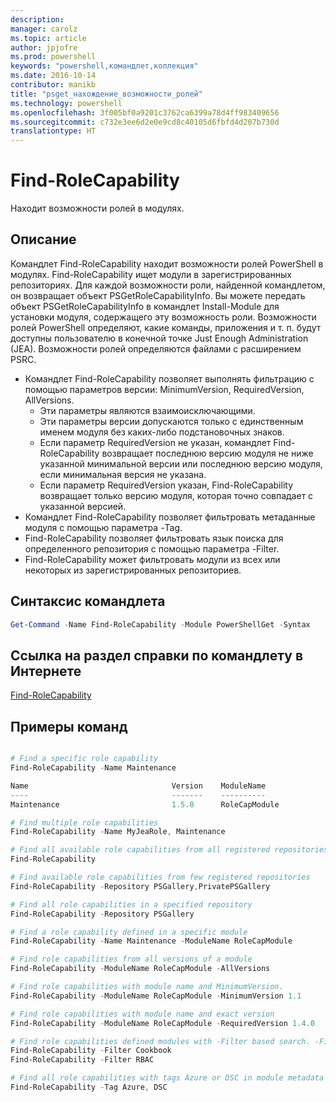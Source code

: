 ```yaml
---
description: 
manager: carolz
ms.topic: article
author: jpjofre
ms.prod: powershell
keywords: "powershell,командлет,коллекция"
ms.date: 2016-10-14
contributor: manikb
title: "psget_нахождение_возможности_ролей"
ms.technology: powershell
ms.openlocfilehash: 3f005bf0a9201c3762ca6399a78d4ff983409656
ms.sourcegitcommit: c732e3ee6d2e0e9cd8c40105d6fbfd4d207b730d
translationtype: HT
---
```

# <a name="find-rolecapability"></a>Find-RoleCapability

Находит возможности ролей в модулях.

## <a name="description"></a>Описание
Командлет Find-RoleCapability находит возможности ролей PowerShell в модулях. Find-RoleCapability ищет модули в зарегистрированных репозиториях. Для каждой возможности роли, найденной командлетом, он возвращает объект PSGetRoleCapabilityInfo. Вы можете передать объект PSGetRoleCapabilityInfo в командлет Install-Module для установки модуля, содержащего эту возможность роли.
Возможности ролей PowerShell определяют, какие команды, приложения и т. п. будут доступны пользователю в конечной точке Just Enough Administration (JEA). Возможности ролей определяются файлами с расширением PSRC.

- Командлет Find-RoleCapability позволяет выполнять фильтрацию с помощью параметров версии: MinimumVersion, RequiredVersion, AllVersions.
  - Эти параметры являются взаимоисключающими.
  - Эти параметры версии допускаются только с единственным именем модуля без каких-либо подстановочных знаков.
  - Если параметр RequiredVersion не указан, командлет Find-RoleCapability возвращает последнюю версию модуля не ниже указанной минимальной версии или последнюю версию модуля, если минимальная версия не указана.
  - Если параметр RequiredVersion указан, Find-RoleCapability возвращает только версию модуля, которая точно совпадает с указанной версией.
- Командлет Find-RoleCapability позволяет фильтровать метаданные модуля с помощью параметра -Tag.
- Find-RoleCapability позволяет фильтровать язык поиска для определенного репозитория с помощью параметра -Filter.
- Find-RoleCapability может фильтровать модули из всех или некоторых из зарегистрированных репозиториев.

## <a name="cmdlet-syntax"></a>Синтаксис командлета
```powershell
Get-Command -Name Find-RoleCapability -Module PowerShellGet -Syntax
```

## <a name="cmdlet-online-help-reference"></a>Ссылка на раздел справки по командлету в Интернете

[Find-RoleCapability](http://go.microsoft.com/fwlink/?LinkId=718029)

## <a name="example-commands"></a>Примеры команд
```powershell

# Find a specific role capability
Find-RoleCapability -Name Maintenance

Name                                Version    ModuleName                          Repository
----                                -------    ----------                          ----------
Maintenance                         1.5.0      RoleCapModule                       PrivatePSGallery

# Find multiple role capabilities
Find-RoleCapability -Name MyJeaRole, Maintenance

# Find all available role capabilities from all registered repositories
Find-RoleCapability

# Find available role capabilities from few registered repositories
Find-RoleCapability -Repository PSGallery,PrivatePSGallery

# Find all role capabilities in a specified repository
Find-RoleCapability -Repository PSGallery

# Find a role capability defined in a specific module
Find-RoleCapability -Name Maintenance -ModuleName RoleCapModule

# Find role capabilities from all versions of a module
Find-RoleCapability -ModuleName RoleCapModule -AllVersions

# Find role capabilities with module name and MinimumVersion.
Find-RoleCapability -ModuleName RoleCapModule -MinimumVersion 1.1

# Find role capabilities with module name and exact version
Find-RoleCapability -ModuleName RoleCapModule -RequiredVersion 1.4.0

# Find role capabilities defined modules with -Filter based search. -Filter searches in description and module names
Find-RoleCapability -Filter Cookbook
Find-RoleCapability -Filter RBAC

# Find all role capabilities with tags Azure or DSC in module metadata
Find-RoleCapability -Tag Azure, DSC

```

